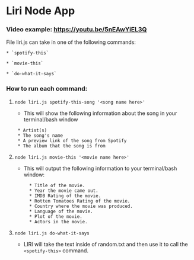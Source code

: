 # Liri Node App


### Video example: https://youtu.be/5nEAwYiEL3Q

File liri.js can take in one of the following commands:

    * `spotify-this`

    * `movie-this`

    * `do-what-it-says`


### How to run each command:

1. `node liri.js spotify-this-song '<song name here>'`

   * This will show the following information about the song in your terminal/bash window

    ```
     * Artist(s)
     * The song's name
     * A preview link of the song from Spotify
     * The album that the song is from
    ```


2. `node liri.js movie-this '<movie name here>'`

   * This will output the following information to your terminal/bash window:

     ```
       * Title of the movie.
       * Year the movie came out.
       * IMDB Rating of the movie.
       * Rotten Tomatoes Rating of the movie.
       * Country where the movie was produced.
       * Language of the movie.
       * Plot of the movie.
       * Actors in the movie.
     ```


3. `node liri.js do-what-it-says`

    * LIRI will take the text inside of random.txt and then use it to call the `<spotify-this>` command.

